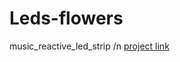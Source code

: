 # Leds-flowers
music_reactive_led_strip /n [project link](https://create.arduino.cc/projecthub/buzzandy/music-reactive-led-strip-5645ed\?ref\=similar\&ref_id\=376065\&offset\=0)
